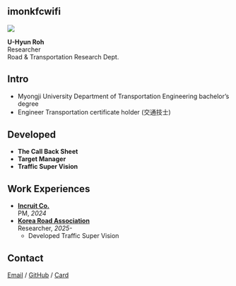 ## imonkfcwifi
  </div> <img data-v-239a319a="" src="https://cdn.wikirby.com/thumb/c/ca/KatFL_Wise_Waddle_Dee_screenshot.png/250px-KatFL_Wise_Waddle_Dee_screenshot.png" class="profile"> 
  <div data-v-239a319a="" class="content has-text-centered"><p><strong>U-Hyun Roh</strong><br> Researcher<br>
Road &amp; Transportation Research Dept.</p>

</div></div></div></div> <div data-v-3530fdca="" class="body-column is-padding-vertical-4 content"><div data-v-3530fdca="" class="is-padding-horizontal-2"><div data-v-3530fdca=""><div data-v-3530fdca="" class="is-padding-bottom-4"><h2>Intro</h2>
<ul>
<li>Myongji University Department of Transportation Engineering bachelor’s degree</li>
<li>Engineer Transportation certificate holder (交通技士)</li>
</ul>
</div></div><div data-v-3530fdca=""><div data-v-3530fdca="" class="is-padding-bottom-4"><h2>Developed</h2>
<ul>
<li><strong>The Call Back Sheet</strong></li>
<li><strong>Target Manager</strong></li>
<li><strong>Traffic Super Vision</strong></li>
</ul>
</div></div><div data-v-3530fdca=""><div data-v-3530fdca="" class="is-padding-bottom-4"><h2>Work Experiences</h2>
<ul>
<li><strong><a href="https://www.incruit.com/">Incruit Co.</a></strong><br>
PM, <em>2024</em></li>
<li><strong><a href="https://www.kroad.or.kr/">Korea Road Association</a></strong><br>
Researcher, <em>2025-</em>
<ul>
<li>Developed Traffic Super Vision</li>
</ul>
</li>
</ul>
</div></div><div data-v-3530fdca=""><div data-v-3530fdca="" class="is-padding-bottom-4"><h2>Contact</h2>
<p><a href="mailto:roh@kroad.or.kr">Email</a> / <a href="https://github.com/imonkfcwifi">GitHub</a> / <a href="https://imonkfcwifi.github.io/">Card</a></p> 
